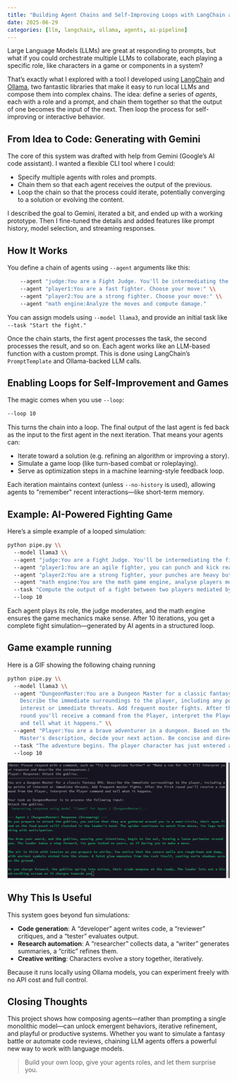 ```yaml
---
title: "Building Agent Chains and Self-Improving Loops with LangChain and Ollama"
date: 2025-06-29
categories: [llm, langchain, ollama, agents, ai-pipeline]
---
```


Large Language Models (LLMs) are great at responding to prompts, but what if you
could orchestrate multiple LLMs to collaborate, each playing a specific role,
like characters in a game or components in a system?

That’s exactly what I explored with a tool I developed using
[LangChain](https://www.langchain.com/) and [Ollama](https://ollama.com/), two
fantastic libraries that make it easy to run local LLMs and compose them into
complex chains. The idea: define a series of *agents*, each with a role and a
prompt, and chain them together so that the output of one becomes the input of
the next. Then loop the process for self-improving or interactive behavior.

## From Idea to Code: Generating with Gemini

The core of this system was drafted with help from Gemini (Google’s AI code
assistant). I wanted a flexible CLI tool where I could:

- Specify multiple agents with roles and prompts.
- Chain them so that each agent receives the output of the previous.
- Loop the chain so that the process could iterate, potentially converging to a
solution or evolving the content.

I described the goal to Gemini, iterated a bit, and ended up with a working
prototype. Then I fine-tuned the details and added features like prompt
history, model selection, and streaming responses.

## How It Works

You define a chain of agents using `--agent` arguments like this:

```bash
    --agent "judge:You are a Fight Judge. You'll be intermediating the fight between player1 and player2..." \\
    --agent "player1:You are a fast fighter. Choose your move:" \\
    --agent "player2:You are a strong fighter. Choose your move:" \\ 
    --agent "math engine:Analyze the moves and compute damage." 
```

You can assign models using `--model llama3`, and provide an initial task like
`--task "Start the fight."`

Once the chain starts, the first agent processes the task, the second processes
the result, and so on. Each agent works like an LLM-based function with a
custom prompt. This is done using LangChain’s `PromptTemplate` and
Ollama-backed LLM calls.

## Enabling Loops for Self-Improvement and Games

The magic comes when you use `--loop`:

```bash
--loop 10
```

This turns the chain into a loop. The final output of the last agent is fed
back as the input to the first agent in the next iteration. That means your
agents can:

- Iterate toward a solution (e.g. refining an algorithm or improving a story).
- Simulate a game loop (like turn-based combat or roleplaying).
- Serve as optimization steps in a machine learning-style feedback loop.

Each iteration maintains context (unless `--no-history` is used), allowing
agents to "remember" recent interactions—like short-term memory.

## Example: AI-Powered Fighting Game

Here’s a simple example of a looped simulation:

```bash
python pipe.py \\
  --model llama3 \\
  --agent "judge:You are a Fight Judge. You'll be intermediating the fight between player1 and player2..." \\
  --agent "player1:You are an agile fighter, you can punch and kick really fast..." \\
  --agent "player2:You are a strong fighter, your punches are heavy but slow..." \\
  --agent "math engine:You are the math game engine, analyse players moves and decide what landed..." \\
  --task "Compute the output of a fight between two players mediated by a judge and computed by an engine" \\
  --loop 10
```

Each agent plays its role, the judge moderates, and the math engine ensures the
game mechanics make sense. After 10 iterations, you get a complete fight
simulation—generated by AI agents in a structured loop.


## Game example running

Here is a GIF showing the following chaing running

```bash
python pipe.py \\
  --model llama3 \\
  --agent "DungeonMaster:You are a Dungeon Master for a classic fantasy RPG.
    Describe the immediate surroundings to the player, including any points of
    interest or immediate threats. Add frequent moster fights. After the first
    round you'll receive a command from the Player, interpret the Player command
    and tell what it happens." \\
  --agent "Player:You are a brave adventurer in a dungeon. Based on the Dungeon
    Master's description, decide your next action. Be concise and direct." \\
  --task "The adventure begins. The player character has just entered a dimly lit, damp cavern." \\
  --loop 10
```

![GameRPGStream](/assets/GameRPG.gif)

## Why This Is Useful

This system goes beyond fun simulations:

- **Code generation**: A “developer” agent writes code, a “reviewer” critiques,
and a “tester” evaluates output.
- **Research automation**: A “researcher” collects data, a “writer” generates
summaries, a “critic” refines them.
- **Creative writing**: Characters evolve a story together, iteratively.

Because it runs locally using Ollama models, you can experiment freely with no
API cost and full control.

## Closing Thoughts

This project shows how composing agents—rather than prompting a single
monolithic model—can unlock emergent behaviors, iterative refinement, and
playful or productive systems. Whether you want to simulate a fantasy battle or
automate code reviews, chaining LLM agents offers a powerful new way to work
with language models.

> Build your own loop, give your agents roles, and let them surprise you.
